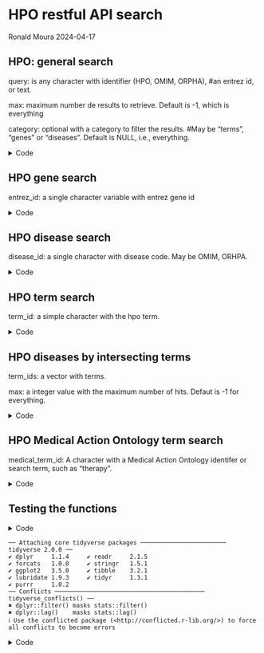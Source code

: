 # HPO restful API search
Ronald Moura
2024-04-17

## HPO: general search

query: is any character with identifier (HPO, OMIM, ORPHA), #an entrez
id, or text.

max: maximum number de results to retrieve. Default is -1, which is
everything

category: optional with a category to filter the results. #May be
“terms”, “genes” or “diseases”. Default is NULL, i.e., everything.

<details>
<summary>Code</summary>

``` r
hpo_general_search = function(query, max = -1, category = NULL) {

  require(httr2, quietly = TRUE, warn.conflicts = FALSE) 
  require(tidyverse, quietly = TRUE, warn.conflicts = FALSE)
  
  base_url = "https://hpo.jax.org/api/hpo/search"
  
  response = request(base_url) |>
    req_url_query(q = query,
                  max = max,
                  category = category) |>
    req_perform()
  
  #HPO general terms
  hpo_general_terms = response |> 
    resp_body_json() |>
    pluck("terms") |> 
    map_dfr(
      \(x) {
        tibble(name          = x |> pluck("name"), 
               id            = x |> pluck("id"), 
               childrenCount = x |> pluck("childrenCount"),
               ontologyId    = x |> pluck("ontologyId"),
               synonym       = x |> pluck("synonym")
        )
      })
  
  #HPO general diseases
  hpo_general_diseases = response |> 
    resp_body_json() |>
    pluck("diseases") |> 
    map_dfr(
      \(x) {
        tibble(db        = x |> pluck("db"), 
               dbName    = x |> pluck("dbName"), 
               dbRef     = x |> pluck("dbRef"),
               diseaseId = x |> pluck("diseaseId")
        )
      })
  
  #HPO general genes
  hpo_general_genes = response |> 
    resp_body_json() |>
    pluck("genes") |> 
    map_dfr(
      \(x) {
        tibble(geneId     = x |> pluck("geneId"), 
               geneSymbol = x |> pluck("geneSymbol")
        )
      })
  
  return(list(hpo_general_terms = hpo_general_terms,
              hpo_general_diseases = hpo_general_diseases,
              hpo_general_genes = hpo_general_genes))

}
```

</details>

## HPO gene search

entrez_id: a single character variable with entrez gene id

<details>
<summary>Code</summary>

``` r
hpo_gene_search = function(entrez_id) {
  
  require(httr2, quietly = TRUE, warn.conflicts = FALSE) 
  require(tidyverse, quietly = TRUE, warn.conflicts = FALSE)

  base_url = "https://hpo.jax.org/api/hpo/gene" 
  
  response = request(base_url) |>
    req_url_path_append(entrez_id) |>
    req_perform()
  
  #HPO associations
  hpo_assoc = response |> 
    resp_body_json() |> 
    pluck("termAssoc") |> 
    map_dfr(
      \(x) {
        tibble(ontologyID = x |> pluck("ontologyId"), 
               name       = x |> pluck("name"), 
               definition = x |> pluck("definition")
        )
        })
  
  #disease associated
  hpo_disease = response |> 
    resp_body_json() |> 
    pluck("diseaseAssoc") |> 
    map_dfr(
      \(x) {
        tibble(diseaseId   = x |> pluck("diseaseId"), 
               diseaseName = x |> pluck("diseaseName"), 
               dbId        = x |> pluck("dbID"),
               db          = x |> pluck("db")
        )
      })

  return(list(hpo_assoc   = hpo_assoc,
              hpo_disease = hpo_disease))
  
}
```

</details>

## HPO disease search

disease_id: a single character with disease code. May be OMIM, ORHPA.

<details>
<summary>Code</summary>

``` r
hpo_disease_search = function(disease_id) {
  
  require(httr2, quietly = TRUE, warn.conflicts = FALSE) 
  require(tidyverse, quietly = TRUE, warn.conflicts = FALSE)
  
  base_url = ("https://hpo.jax.org/api/hpo/disease") 
  
  response = request(base_url) |>
    req_url_path_append(disease_id) |>
    req_perform()
  
  #disease details
  disease_details = response |> 
    resp_body_json() |> 
    pluck("disease") |> 
    as_tibble()
  
  #disease-associated genes
  disease_genes = response |> 
    resp_body_json() |> 
    pluck("geneAssoc") |> 
    map_dfr(
      \(x) {
        tibble(geneSymbol  = x |> pluck("geneSymbol"), 
               geneId      = x |> pluck("geneId")
        )
      })
  
  #disease-associated terms
  disease_terms = response |> 
    resp_body_json() |> 
    pluck("catTermsMap") |> 
    map_dfr(
      \(x) {
        tibble(catLabel  = x |> pluck("catLabel"), 
               terms     = x |> pluck("terms")
        )
      }) %>%
    unnest_wider(terms)
  
  return(list(disease_details = disease_details,
              disease_genes   = disease_genes,
              disease_terms   =  disease_terms))

}
```

</details>

## HPO term search

term_id: a simple character with the hpo term.

<details>
<summary>Code</summary>

``` r
hpo_term_search = function(term_id) {
  
  require(httr2, quietly = TRUE, warn.conflicts = FALSE) 
  require(tidyverse, quietly = TRUE, warn.conflicts = FALSE)
  
  base_url = "https://hpo.jax.org/api/hpo/term"
  
  response = request(base_url) |>
    req_url_path_append(term_id) |>
    req_perform()
  
  #term details
  term_details = response |> 
    resp_body_json() |> 
    map_dfr(
      \(x) {
            tibble(name        = x |>  pluck("name"),
                   id          = x |>  pluck("id"),
                   altTermIds  = x |>  pluck("altTermIds") |> list(),
                   definition  = x |>  pluck("definition"),
                   comment     = x |>  pluck("comment"),
                   synonyms    = x |>  pluck("synonyms") |> list(),
                   isObsolete  = x |>  pluck("isObsolete"),
                   xrefs       = x |>  pluck("xrefs") |> list(),
                   pubmedXrefs = x |>  pluck("pubmedXrefs")
            )
        }) |>
    drop_na()
  
  #term relations
  term_relations = response |> 
    resp_body_json() |> 
    map_dfr(
      \(x) {
        tibble(termCount = x |>  pluck("termCount"),
               parents   = x |>  pluck("parents")  |> list(),
               children  = x |>  pluck("children") |> list()
        )
      }) |> 
    drop_na()
  
  #genes associated to term
  response = request(base_url) |>
    req_url_path_append(term_id,
                        "genes") |> 
    req_perform()
  
  term_genes_association = response |> 
    resp_body_json() |> 
    pluck("genes") |> 
    map_dfr(
      \(x) {
        tibble(geneSymbol = x |>  pluck("geneSymbol"),
               dbDiseases = x |>  pluck("dbDiseases") |> list(),
               geneId     = x |>  pluck("geneId")
        )
      }) |> 
    drop_na()
  
  #diseases associated to term
  response = request(base_url) |>
    req_url_path_append(term_id,
                        "diseases") |>
    req_perform()
  
  term_disiases_association = response |> 
    resp_body_json() |>
    pluck("diseases") |> 
    map_dfr(
      \(x) {
        tibble(diseaseId   = x |>  pluck("diseaseId"),
               dbGenes     = x |>  pluck("dbGenes") |> list(),
               diseaseName = x |>  pluck("diseaseName"),
               dbId        = x |>  pluck("dbId"),
               db          = x |>  pluck("db")
        )
      }) |> 
    drop_na()
  
  #returning results
  return(list(term_details = term_details,
              term_relations = term_relations,
              term_genes_association = term_genes_association,
              term_disiases_association = term_disiases_association))

}
```

</details>

## HPO diseases by intersecting terms

term_ids: a vector with terms.

max: a integer value with the maximum number of hits. Defaut is -1 for
everything.

<details>
<summary>Code</summary>

``` r
hpo_term_intersecting = function(term_ids, max = -1) {
  
  require(httr2, quietly = TRUE, warn.conflicts = FALSE) 
  require(tidyverse, quietly = TRUE, warn.conflicts = FALSE)
  
  base_url = "http://hpo.jax.org/api/hpo/term/intersecting"
  
    response = request(base_url) |>
      req_url_query(q = paste0(term_ids, collapse = ","),
                    max = max) |>
      req_perform()
    
    #term details
    term_intersecting = response |> 
      resp_body_json() |> 
      pluck("associations") |> 
      map_dfr(
        \(x) {
          tibble(diseaseId   = x |>  pluck("diseaseId"),
                 diseaseName = x |>  pluck("diseaseName"),
                 dbId        = x |>  pluck("dbId") |> list(),
                 db          = x |>  pluck("db")
                 )
        }) |>
      drop_na()
  
}
```

</details>

## HPO Medical Action Ontology term search

medical_term_id: A character with a Medical Action Ontology identifer or
search term, such as “therapy”.

<details>
<summary>Code</summary>

``` r
hpo_medical_search = function(medical_term_id) {
  
  require(httr2, quietly = TRUE, warn.conflicts = FALSE) 
  require(tidyverse, quietly = TRUE, warn.conflicts = FALSE)
  
  base_url = "http://hpo.jax.org/api/maxo/search/"
  
  response = request(base_url) |>
    req_url_query(q = medical_term_id) |>
    req_perform()
  
  #term details
  medical_term = response |> 
    resp_body_json() |>
    pluck("terms") |> 
    map_dfr(
      \(x) {
        tibble(term           = x |>  pluck("term") |> list(),
               synonymMatched = x |>  pluck("synonymMatched"),
               synonym        = x |>  pluck("synonym")
        )
      }) |>
    drop_na()
  
  return(medical_term)

}
```

</details>

## Testing the functions

<details>
<summary>Code</summary>

``` r
#general term: wilson disease
query = "wilson disease"
max = -1
category = NULL

wilson_disease_search = hpo_general_search(query, max, category)
```

</details>

    ── Attaching core tidyverse packages ──────────────────────── tidyverse 2.0.0 ──
    ✔ dplyr     1.1.4     ✔ readr     2.1.5
    ✔ forcats   1.0.0     ✔ stringr   1.5.1
    ✔ ggplot2   3.5.0     ✔ tibble    3.2.1
    ✔ lubridate 1.9.3     ✔ tidyr     1.3.1
    ✔ purrr     1.0.2     
    ── Conflicts ────────────────────────────────────────── tidyverse_conflicts() ──
    ✖ dplyr::filter() masks stats::filter()
    ✖ dplyr::lag()    masks stats::lag()
    ℹ Use the conflicted package (<http://conflicted.r-lib.org/>) to force all conflicts to become errors

<details>
<summary>Code</summary>

``` r
#MECP2 entrez id: 4204
MECP2 = hpo_gene_search("4204")

#PLEC entrez id: 5339
PLEC = hpo_gene_search("5339")

#Rett syndrome: OMIM:312750
rett_syndrome = hpo_disease_search("OMIM:312750")

#PFIC1: OMIM:211600
pfic1 = hpo_disease_search("OMIM:211600")

#Autistic behavior: HP:0000729
autistic_behavior = hpo_term_search("HP:0000729")

#Intrahepatic cholestasis with episodic jaundice: HP:0006575
intrahepatic_jaundice = hpo_term_search("HP:0006575")

#Autistic behavior: HP:0000729
#X-linked dominant inheritance: HP:0001423
#Childhood onset: HP:0011463
term_ids = c("HP:0000729", "HP:0001423", "HP:0011463")
similar_to_rett = hpo_term_intersecting(term_ids, max = 20)

#terms related to therapy
medical_therapy = hpo_medical_search("therapy")
```

</details>
